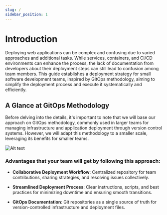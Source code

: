 ```yaml
---
slug: /
sidebar_position: 1
---
```


# Introduction

Deploying web applications can be complex and confusing due to varied approaches and additional tasks. While services, containers, and CI/CD environments can enhance the process, the lack of documentation from developers about their deployment steps can still lead to confusion among team members. This guide establishes a deployment strategy for small software development teams, inspired by GitOps methodology, aiming to simplify the deployment process and execute it systematically and efficiently.

## A Glance at GitOps Methodology

Before delving into the details, it's important to note that we will base our approach on GitOps methodology, commonly used in larger teams for managing infrastructure and application deployment through version control systems. However, we will adapt this methodology to a smaller scale, leveraging its benefits for smaller teams.

![Alt text](../static/img/gitops-arch.png)

### Advantages that your team will get by following this approach:

- **Collaborative Deployment Workflow**: Centralized repository for team contributions, sharing strategies, and resolving issues collectively.

- **Streamlined Deployment Process**: Clear instructions, scripts, and best practices for minimizing downtime and ensuring smooth transitions.

- **GitOps Documentation**: Git repositories as a single source of truth for version-controlled infrastructure and deployment files.
